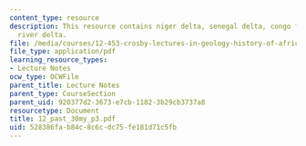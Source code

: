 ```yaml
---
content_type: resource
description: This resource contains niger delta, senegal delta, congo fan, and orange
  river delta.
file: /media/courses/12-453-crosby-lectures-in-geology-history-of-africa-fall-2005/528386fab84c8c6cdc75fe181d71c5fb_12_past_30my_p3.pdf
file_type: application/pdf
learning_resource_types:
- Lecture Notes
ocw_type: OCWFile
parent_title: Lecture Notes
parent_type: CourseSection
parent_uid: 920377d2-3673-e7cb-1182-3b29cb3737a8
resourcetype: Document
title: 12_past_30my_p3.pdf
uid: 528386fa-b84c-8c6c-dc75-fe181d71c5fb
---
```

